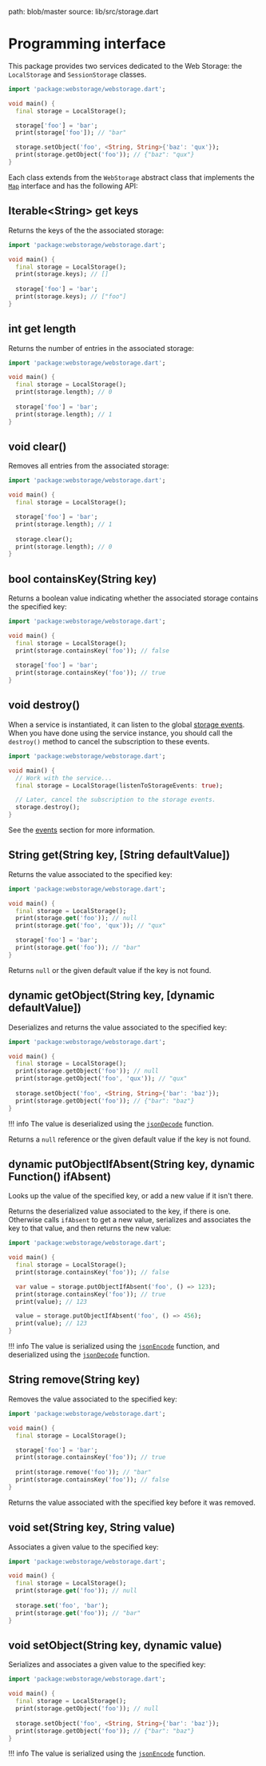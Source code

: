 path: blob/master
source: lib/src/storage.dart

# Programming interface
This package provides two services dedicated to the Web Storage: the `LocalStorage` and `SessionStorage` classes.

```dart
import 'package:webstorage/webstorage.dart';

void main() {
  final storage = LocalStorage();

  storage['foo'] = 'bar';
  print(storage['foo']); // "bar"

  storage.setObject('foo', <String, String>{'baz': 'qux'});
  print(storage.getObject('foo')); // {"baz": "qux"}
}
```

Each class extends from the `WebStorage` abstract class that implements the [`Map`](https://api.dart.dev/stable/dart-core/Map-class.html) interface and has the following API:

## Iterable&lt;String&gt; get **keys**
Returns the keys of the the associated storage:

```dart
import 'package:webstorage/webstorage.dart';

void main() {
  final storage = LocalStorage();
  print(storage.keys); // []
    
  storage['foo'] = 'bar';
  print(storage.keys); // ["foo"]
}
```

## int get **length**
Returns the number of entries in the associated storage:

```dart
import 'package:webstorage/webstorage.dart';

void main() {
  final storage = LocalStorage();
  print(storage.length); // 0
    
  storage['foo'] = 'bar';
  print(storage.length); // 1
}
```

## void **clear**()
Removes all entries from the associated storage:

```dart
import 'package:webstorage/webstorage.dart';

void main() {
  final storage = LocalStorage();

  storage['foo'] = 'bar';
  print(storage.length); // 1
    
  storage.clear();
  print(storage.length); // 0
}
```

## bool **containsKey**(String key)
Returns a boolean value indicating whether the associated storage contains the specified key:

```dart
import 'package:webstorage/webstorage.dart';

void main() {
  final storage = LocalStorage();
  print(storage.containsKey('foo')); // false
    
  storage['foo'] = 'bar';
  print(storage.containsKey('foo')); // true
}
```

## void **destroy**()
When a service is instantiated, it can listen to the global [storage events](https://developer.mozilla.org/en-US/docs/Web/API/Window/storage_event).
When you have done using the service instance, you should call the `destroy()` method to cancel the subscription to these events.

```dart
import 'package:webstorage/webstorage.dart';

void main() {
  // Work with the service...
  final storage = LocalStorage(listenToStorageEvents: true);

  // Later, cancel the subscription to the storage events.
  storage.destroy();
}
```

See the [events](events.md) section for more information.

## String **get**(String key, [String defaultValue])
Returns the value associated to the specified key:

```dart
import 'package:webstorage/webstorage.dart';

void main() {
  final storage = LocalStorage();
  print(storage.get('foo')); // null
  print(storage.get('foo', 'qux')); // "qux"

  storage['foo'] = 'bar';
  print(storage.get('foo')); // "bar"
}
```

Returns `null` or the given default value if the key is not found.

## dynamic **getObject**(String key, [dynamic defaultValue])
Deserializes and returns the value associated to the specified key:

```dart
import 'package:webstorage/webstorage.dart';

void main() {
  final storage = LocalStorage();
  print(storage.getObject('foo')); // null
  print(storage.getObject('foo', 'qux')); // "qux"
  
  storage.setObject('foo', <String, String>{'bar': 'baz'});
  print(storage.getObject('foo')); // {"bar": "baz"}
}
```

!!! info
    The value is deserialized using the [`jsonDecode`](https://api.dart.dev/stable/dart-convert/jsonDecode.html) function.

Returns a `null` reference or the given default value if the key is not found.

## dynamic **putObjectIfAbsent**(String key, dynamic Function() ifAbsent)
Looks up the value of the specified key, or add a new value if it isn't there.

Returns the deserialized value associated to the key, if there is one. Otherwise calls `ifAbsent` to get a new value, serializes and associates the key to that value, and then returns the new value:

```dart
import 'package:webstorage/webstorage.dart';

void main() {
  final storage = LocalStorage();
  print(storage.containsKey('foo')); // false

  var value = storage.putObjectIfAbsent('foo', () => 123);
  print(storage.containsKey('foo')); // true
  print(value); // 123

  value = storage.putObjectIfAbsent('foo', () => 456);
  print(value); // 123
}
```

!!! info
    The value is serialized using the [`jsonEncode`](https://api.dart.dev/stable/dart-convert/jsonEncode.html) function, and deserialized using the [`jsonDecode`](https://api.dart.dev/stable/dart-convert/jsonDecode.html) function.

## String **remove**(String key)
Removes the value associated to the specified key:

```dart
import 'package:webstorage/webstorage.dart';

void main() {
  final storage = LocalStorage();

  storage['foo'] = 'bar';
  print(storage.containsKey('foo')); // true
    
  print(storage.remove('foo')); // "bar"
  print(storage.containsKey('foo')); // false
}
```

Returns the value associated with the specified key before it was removed.

## void **set**(String key, String value)
Associates a given value to the specified key:

```dart
import 'package:webstorage/webstorage.dart';

void main() {
  final storage = LocalStorage();
  print(storage.get('foo')); // null
    
  storage.set('foo', 'bar');
  print(storage.get('foo')); // "bar"
}
```

## void **setObject**(String key, dynamic value)
Serializes and associates a given value to the specified key:

```dart
import 'package:webstorage/webstorage.dart';

void main() {
  final storage = LocalStorage();
  print(storage.getObject('foo')); // null
    
  storage.setObject('foo', <String, String>{'bar': 'baz'});
  print(storage.getObject('foo')); // {"bar": "baz"}
}
```

!!! info
    The value is serialized using the [`jsonEncode`](https://api.dart.dev/stable/dart-convert/jsonEncode.html) function.
